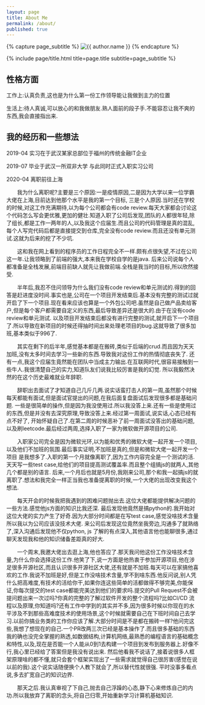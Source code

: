 ```yaml
---
layout: page
title: About Me
permalink: /about/
published: true
---
```


<div class="page" markdown="1">

{% capture page_subtitle %}
<img
    class="me"
    alt="{{ author.name }}"
    src="{{ site.author.photo | relative_url }}"
    srcset="{{ site.author.photo2x | relative_url }} 2x"
/>
{% endcapture %}

{% include page/title.html title=page.title subtitle=page_subtitle %}

## 性格方面
工作上:认真负责,这也是为什么第一份工作领导能让我做到主力的位置

生活上:待人真诚,可以放心的和我做朋友.熟人面前的段子手.不能容忍让我不爽的东西,我会直接指出来.

## 我的经历和一些想法

2019-04 实习在于武汉某家总部位于福州的传统金融IT企业

2019-07 毕业于武汉一所双非大学 与此同时正式入职实习公司

2020-04 离职前往上海

&emsp;&emsp;我为什么离职呢?主要是三个原因:一是疫情原因,二是因为大学以来一位学霸大佬在上海,目前达到他那个水平是我的第一个目标, 三是个人原因.当时还在学校的时候,对这工作充满期待,以为每个公司都会有code review.每天大家都会讨论这个代码怎么写会更优雅,更加的健壮.知道入职了公司后发现,团队的人都很年轻,除了组长,都是工作一两年的人,以及我这个应届生.而且公司的代码管理是真的混乱,每个人写完代码后都是直接提交到仓库,完全没有code review.而且还没有单元测试.这就为后来的挖了不少坑.

&emsp;&emsp;这和我在网上看到的程序员的工作日程完全不一样.颇有点很失望,不过在公司这一年.让我领略到了前端的强大,本来我在学校自学的是java.
后来公司说每个人都准备是全栈发展,前端目前缺人就先让我做前端.全栈是我当时的目标,所以欣然接受.

&emsp;&emsp;半年后,我忍不住问领导为什么我们没有code review和单元测试的.得到的回答是赶进度没时间.事实也是,公司在一个项目开发结束后.基本没有完整的测试过就开启了下一个项目.现在看来应该也算是一个外包公司吧.虽然是自己做产品卖给客户,但是每个客户都需要自定义的东西,最后导致差异还是很大的.由于在没有code review和单元测试.
以及项目开发结束后都没有进行完整的测试,就开启下一个项目了.所以导致在新项目的时候还得抽时间出来处理老项目的bug.这就导致了很多加班,基本类似于996了.

&emsp;&emsp;其实在剩下的后半年,感觉基本都是在搬砖,类似于后端的crud.而且因为天天加班,没有太多时间去学习一些新的东西.导致我对这份工作的热情彻底丧失了.
还有一点,我这个应届生竟然能在团队中当成主力输出.在互联网时代,很容易接触到一些牛人.我很清楚自己的实力,知道队友们说我比较厉害是我的幻觉.
所以我毅然决然的在这个历史最难就业年辞职.

&emsp;&emsp;辞职出去面试了才知道自己几斤几两.说实话蛮打击人的第一周,虽然那个时候每天都能有面试,但是面试官提出的问题,在我后面复盘面试后发现很多都是基础问题.
一些是很简单的操作,但是因为我没使用过.所以我没答上来.还有一些是使用过的东西,但是并没有去深究原理,导致没答上来.经过第一周面试,说实话,心态已经有点不好了,
开始怀疑自己了.在第二周的时候恶补了前一周面试没答出的基础问题,以及刷leetcode.最后经过两周,选择入职了一家为微软做开源项目的公司.

&emsp;&emsp;入职家公司完全是因为微软光环,以为能和优秀的微软大佬一起开发一个项目,以及他们不加班的氛围.最后事实证明,不加班是真的,但是和微软大佬一起开发一个项目
是我想多了.入职的第一个月就像离职了,因为工作内容完全是一个测试的活.天天写一些test case,给他们的项目提高测试覆盖率.而且整个组搞js的就两人,其他几个都是别的语言.
后来,一个月后也就是5月份,我刚来公司,那个和我一起搞js的就离职了.想法和我完全一样正当我也准备提离职的时候,一个大佬的出现改变我这个想法.

&emsp;&emsp;每天开会的时候我把我遇到的困难问题抛出去.这位大佬都能提供解决问题的一些方法.感觉他js方面的知识比我还深.
最后发现他竟然是搞python的.我开始对这位大佬的实力产生了好奇.因为大部分时间都是在写test case,感觉没啥技术含量所以我以为公司应该没技术大佬.
来公司后发现这位竟然坐我旁边,沟通多了就熟络了,深入沟通后发现他不仅python, js 了解的有点深入,其他语言他也能聊很多,通过聊天发现我和他的知识储备差距真的好大.

&emsp;&emsp;一个周末,我邀大佬出去逛上海,他也答应了.那天我问他这份工作没啥技术含量,为什么你会选择这份工作.他笑了下,说一方面是他热衷于参加开源项目,他在涉足很多开源社区,而且认识很多开源社区大佬,还有就是不加班.每天可以在家搞他喜欢的工作.我说不加班是好,但是工作没啥技术含量,学不到啥东西.他反问说,别人凭什么把高难度,有技术的活给你干,如果你连这些简单的活都做得不够完美,你能保证,你每次提交的test case都能完美达到他们的要求吗.提交的Pull Request不会被提问题出来一次过吗?你真的完整的了解过软件开发的整个流程吗?比如CI/CD 流程以及原理,你知道吗?还有工作中学到的其实并不多,因为很多时候以你现在的水平涉及不到那些高难度技术的使用场景,这个时候就需要自己在下班时间自己去学习.以前你搞业务类的工作你应该了解.大部分时间是不是都在搬砖一样?他问完这些,我想了想现在的自己.一个PR改两三次已经是基本操作了.而且很多基础的东西我的确也没完全掌握的熟透,如数据结构,计算机网络,最熟悉的编程语言的基础概念和特性,以及,现在是否能一个人能从0到1去构建一个项目到发布到服务器上.好像不行,我心里已经给了答案但是我没有说出来.
然后他看我不说话了,接着说很多人框架原理啥的都不懂,就只会套个框架实现出了一些需求就觉得自己很厉害(感觉在说以前的我).这个说实话随便换个人教下就会了,所以替代性就很强.
平时没事多看点说,多去扩宽自己的知识边界.

&emsp;&emsp;那天之后.我认真审视了下自己,抛去自己浮躁的心态,静下心来修炼自己的内功.所以我放弃了离职的念头,将自己归零,开始重新学习计算机基础知识.

</div>
